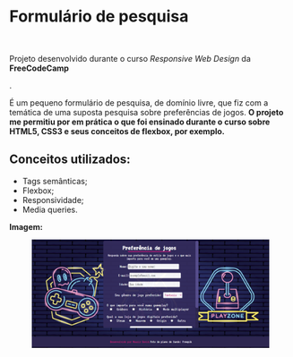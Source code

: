 <h1>Formulário de pesquisa</h1> <br>
<p>Projeto desenvolvido durante o curso <i>Responsive Web Design</i> da <b>FreeCodeCamp</b></p>.
<p>É um pequeno formulário de pesquisa, de domínio livre, que fiz com a temática de uma suposta pesquisa sobre preferências de jogos. <strong>O projeto me permitiu por em prática o que foi ensinado durante o curso sobre HTML5, CSS3 e seus conceitos de flexbox, por exemplo.</strong></p>
<h2>Conceitos utilizados:</h2>
<ul>
    <li>Tags semânticas;</li>
    <li>Flexbox;</li>
    <li>Responsividade;</li>
    <li>Media queries.</li>
</ul>

<p><b>Imagem:</b></p>
<figure>
    <img src="site.png" alt="Imagem do projeto de formulário de pesquisa feito">
</figure>